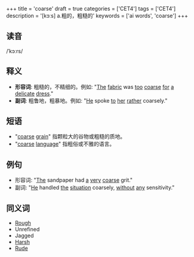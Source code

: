 +++
title = 'coarse'
draft = true
categories = ['CET4']
tags = ['CET4']
description = '[kɔːs] a.粗的，粗糙的'
keywords = ['ai words', 'coarse']
+++

## 读音
/ˈkɔːrs/

## 释义
- **形容词**: 粗糙的，不精细的。例如: "[The](/zh/post/the/) [fabric](/zh/post/fabric/) was [too](/zh/post/too/) [coarse](/zh/post/coarse/) [for](/zh/post/for/) [a](/zh/post/a/) [delicate](/zh/post/delicate/) [dress](/zh/post/dress/)."
- **副词**: 粗鲁地，粗暴地。例如: "[He](/zh/post/he/) spoke [to](/zh/post/to/) [her](/zh/post/her/) [rather](/zh/post/rather/) coarsely."

## 短语
- "[coarse](/zh/post/coarse/) [grain](/zh/post/grain/)" 指颗粒大的谷物或粗糙的质地。
- "[coarse](/zh/post/coarse/) [language](/zh/post/language/)" 指粗俗或不雅的语言。

## 例句
- 形容词: "[The](/zh/post/the/) sandpaper had [a](/zh/post/a/) [very](/zh/post/very/) [coarse](/zh/post/coarse/) grit."
- 副词: "[He](/zh/post/he/) handled [the](/zh/post/the/) [situation](/zh/post/situation/) coarsely, [without](/zh/post/without/) [any](/zh/post/any/) sensitivity."

## 同义词
- [Rough](/zh/post/rough/)
- Unrefined
- Jagged
- [Harsh](/zh/post/harsh/)
- [Rude](/zh/post/rude/)

